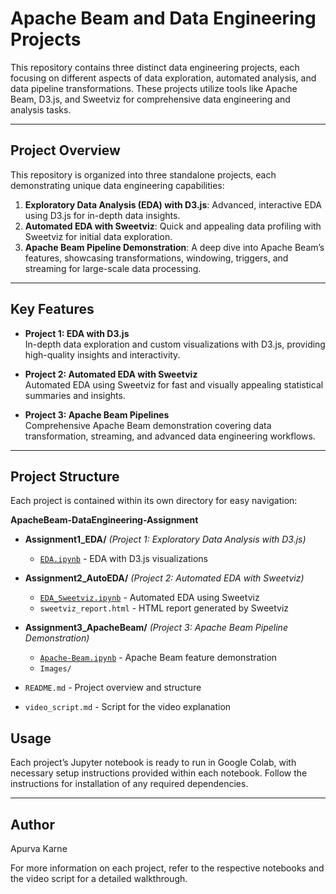 # Apache Beam and Data Engineering Projects

This repository contains three distinct data engineering projects, each focusing on different aspects of data exploration, automated analysis, and data pipeline transformations. These projects utilize tools like Apache Beam, D3.js, and Sweetviz for comprehensive data engineering and analysis tasks.

---

## Project Overview

This repository is organized into three standalone projects, each demonstrating unique data engineering capabilities:

1. **Exploratory Data Analysis (EDA) with D3.js**: Advanced, interactive EDA using D3.js for in-depth data insights.
2. **Automated EDA with Sweetviz**: Quick and appealing data profiling with Sweetviz for initial data exploration.
3. **Apache Beam Pipeline Demonstration**: A deep dive into Apache Beam’s features, showcasing transformations, windowing, triggers, and streaming for large-scale data processing.

---

## Key Features

- **Project 1: EDA with D3.js**  
  In-depth data exploration and custom visualizations with D3.js, providing high-quality insights and interactivity.

- **Project 2: Automated EDA with Sweetviz**  
  Automated EDA using Sweetviz for fast and visually appealing statistical summaries and insights.

- **Project 3: Apache Beam Pipelines**  
  Comprehensive Apache Beam demonstration covering data transformation, streaming, and advanced data engineering workflows.
  


---

## Project Structure

Each project is contained within its own directory for easy navigation:

**ApacheBeam-DataEngineering-Assignment**

- **Assignment1_EDA/**  *(Project 1: Exploratory Data Analysis with D3.js)*
  - [`EDA.ipynb`](https://colab.research.google.com/drive/1n51vbJykY81kmBFeBNqE6IyEy54HgtTy?usp=sharing)  - EDA with D3.js visualizations

- **Assignment2_AutoEDA/**  *(Project 2: Automated EDA with Sweetviz)*
  - [`EDA_Sweetviz.ipynb`](https://colab.research.google.com/drive/1Z1I-t6TANEKIAbbxWK1p0dFuicmHDX7e?usp=share_link)  - Automated EDA using Sweetviz
  - `sweetviz_report.html`  - HTML report generated by Sweetviz

- **Assignment3_ApacheBeam/**  *(Project 3: Apache Beam Pipeline Demonstration)*
  - [`Apache-Beam.ipynb`](https://colab.research.google.com/drive/1Z1I-t6TANEKIAbbxWK1p0dFuicmHDX7e?usp=share_link)  - Apache Beam feature demonstration
  - `Images/`

- `README.md`  - Project overview and structure
- `video_script.md`  - Script for the video explanation


## Usage

Each project’s Jupyter notebook is ready to run in Google Colab, with necessary setup instructions provided within each notebook. Follow the instructions for installation of any required dependencies.

---

## Author

Apurva Karne

For more information on each project, refer to the respective notebooks and the video script for a detailed walkthrough.
